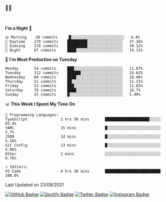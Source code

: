 ### 🤙🍺

<!-- <a href="https://github-readme-stats.vercel.app/api?username=hzak2xx&count_private=true&show_icons=true&theme=dracula">
  <img align="center" src="https://github-readme-stats.vercel.app/api?username=hzak2xx&count_private=true&show_icons=true&theme=dracula" />
</a>
</br> -->
</br>

<!--START_SECTION:waka-->
**I'm a Night 🦉** 

```text
🌞 Morning    20 commits     █░░░░░░░░░░░░░░░░░░░░░░░░   4.4% 
🌆 Daytime    170 commits    █████████░░░░░░░░░░░░░░░░   37.36% 
🌃 Evening    178 commits    █████████░░░░░░░░░░░░░░░░   39.12% 
🌙 Night      87 commits     ████░░░░░░░░░░░░░░░░░░░░░   19.12%

```
📅 **I'm Most Productive on Tuesday** 

```text
Monday       54 commits     ███░░░░░░░░░░░░░░░░░░░░░░   11.87% 
Tuesday      112 commits    ██████░░░░░░░░░░░░░░░░░░░   24.62% 
Wednesday    84 commits     ████░░░░░░░░░░░░░░░░░░░░░   18.46% 
Thursday     51 commits     ██░░░░░░░░░░░░░░░░░░░░░░░   11.21% 
Friday       53 commits     ███░░░░░░░░░░░░░░░░░░░░░░   11.65% 
Saturday     76 commits     ████░░░░░░░░░░░░░░░░░░░░░   16.7% 
Sunday       25 commits     █░░░░░░░░░░░░░░░░░░░░░░░░   5.49%

```


📊 **This Week I Spent My Time On** 

```text
💬 Programming Languages: 
TypeScript               3 hrs 50 mins       ████████████████████░░░░░   83.4% 
YAML                     15 mins             █░░░░░░░░░░░░░░░░░░░░░░░░   5.7% 
JSON                     14 mins             █░░░░░░░░░░░░░░░░░░░░░░░░   5.16% 
Git Config               13 mins             █░░░░░░░░░░░░░░░░░░░░░░░░   4.98% 
Other                    2 mins              ░░░░░░░░░░░░░░░░░░░░░░░░░   0.76%

🔥 Editors: 
VS Code                  4 hrs 36 mins       █████████████████████████   100.0%

```


 Last Updated on 23/08/2021
<!--END_SECTION:waka-->

[![GitHub Badge](https://img.shields.io/badge/GitHub-100000?style=for-the-badge&logo=github&logoColor=white)](https://github.com/hzak2xx)
[![Spotify Badge](https://img.shields.io/badge/Spotify-1ED760?&style=for-the-badge&logo=spotify&logoColor=white)](https://open.spotify.com/user/uf90s6sbbh75a1mt44clkhkvf)
[![Twitter Badge](https://img.shields.io/badge/Twitter-1DA1F2?style=for-the-badge&logo=twitter&logoColor=white)](https://twitter.com/hzak2xx)
[![Instagram Badge](https://img.shields.io/badge/Instagram-E4405F?style=for-the-badge&logo=instagram&logoColor=white)](https://www.instagram.com/hzak2xx/)
